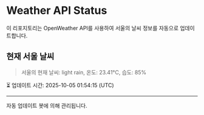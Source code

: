
# Weather API Status

이 리포지토리는 OpenWeather API를 사용하여 서울의 날씨 정보를 자동으로 업데이트합니다.

## 현재 서울 날씨
> 서울의 현재 날씨: light rain, 온도: 23.41°C, 습도: 85%

⏳ 업데이트 시간: 2025-10-05 01:54:15 (UTC)

---
자동 업데이트 봇에 의해 관리됩니다.
